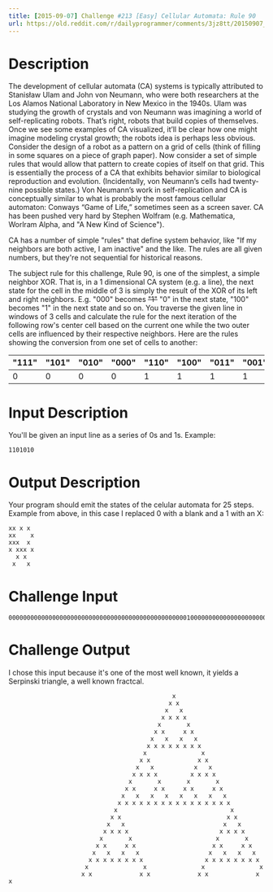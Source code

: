 ```yaml
---
title: [2015-09-07] Challenge #213 [Easy] Cellular Automata: Rule 90
url: https://old.reddit.com/r/dailyprogrammer/comments/3jz8tt/20150907_challenge_213_easy_cellular_automata/
---
```


# Description

The development of cellular automata (CA) systems is typically attributed to Stanisław Ulam and John von Neumann, who were both researchers at the Los Alamos National Laboratory in New Mexico in the 1940s. Ulam was studying the growth of crystals and von Neumann was imagining a world of self-replicating robots. That’s right, robots that build copies of themselves. Once we see some examples of CA visualized, it’ll be clear how one might imagine modeling crystal growth; the robots idea is perhaps less obvious. Consider the design of a robot as a pattern on a grid of cells (think of filling in some squares on a piece of graph paper). Now consider a set of simple rules that would allow that pattern to create copies of itself on that grid. This is essentially the process of a CA that exhibits behavior similar to biological reproduction and evolution. (Incidentally, von Neumann’s cells had twenty-nine possible states.) Von Neumann’s work in self-replication and CA is conceptually similar to what is probably the most famous cellular automaton: Conways “Game of Life,” sometimes seen as a screen saver. CA has been pushed very hard by Stephen Wolfram (e.g. Mathematica, Worlram Alpha, and "A New Kind of Science"). 

CA has a number of simple "rules" that define system behavior, like "If my neighbors are both active, I am inactive" and the like. The rules are all given numbers, but they're not sequential for historical reasons. 

The subject rule for this challenge, Rule 90, is one of the simplest, a simple neighbor XOR. That is, in a 1 dimensional CA system (e.g. a line), the next state for the cell in the middle of 3 is simply the result of the XOR of its left and right neighbors. E.g. "000" becomes ~~"1"~~ "0" in the next state, "100" becomes "1" in the next state and so on. You traverse the given line in windows of 3 cells and calculate the rule for the next iteration of the following row's center cell based on the current one while the two outer cells are influenced by their respective neighbors. Here are the rules showing the conversion from one set of cells to another:

| "111" | "101" | "010" | "000" | "110" | "100" | "011" | "001"
|-----------|------------|------------|-----------|------------|------------|------------|------------
| 0  | 0  | 0  | 0  | 1  | 1  | 1  | 1  |

# Input Description

You'll be given an input line as a series of 0s and 1s. Example:

    1101010

# Output Description

Your program should emit the states of the celular automata for 25 steps. Example from above, in this case I replaced 0 with a blank and a 1 with an X:

    xx x x
    xx    x
    xxx  x
    x xxx x
      x x
     x   x
   
# Challenge Input

	00000000000000000000000000000000000000000000000001000000000000000000000000000000000000000000000000

# Challenge Output

I chose this input because it's one of the most well known, it yields a Serpinski triangle, a well known fractcal. 

                                                 x
                                                x x
                                               x   x
                                              x x x x
                                             x       x
                                            x x     x x
                                           x   x   x   x
                                          x x x x x x x x
                                         x               x
                                        x x             x x
                                       x   x           x   x
                                      x x x x         x x x x
                                     x       x       x       x
                                    x x     x x     x x     x x
                                   x   x   x   x   x   x   x   x
                                  x x x x x x x x x x x x x x x x
                                 x                               x
                                x x                             x x
                               x   x                           x   x
                              x x x x                         x x x x
                             x       x                       x       x
                            x x     x x                     x x     x x
                           x   x   x   x                   x   x   x   x
                          x x x x x x x x                 x x x x x x x x
                         x               x               x               x
                        x x             x x             x x             x x
